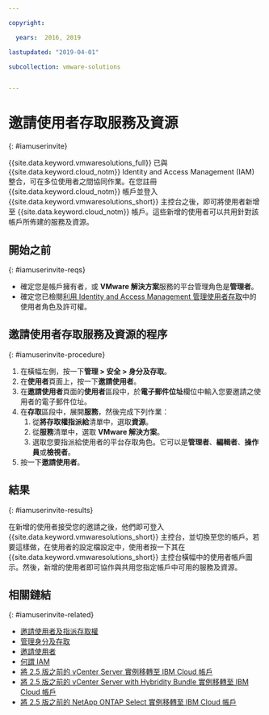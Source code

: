 ```yaml
---

copyright:

  years:  2016, 2019

lastupdated: "2019-04-01"

subcollection: vmware-solutions


---
```


# 邀請使用者存取服務及資源
{: #iamuserinvite}

{{site.data.keyword.vmwaresolutions_full}} 已與 {{site.data.keyword.cloud_notm}} Identity and Access Management (IAM) 整合，可在多位使用者之間協同作業。在您註冊 {{site.data.keyword.cloud_notm}} 帳戶並登入 {{site.data.keyword.vmwaresolutions_short}} 主控台之後，即可將使用者新增至 {{site.data.keyword.cloud_notm}} 帳戶。這些新增的使用者可以共用針對該帳戶所佈建的服務及資源。

## 開始之前
{: #iamuserinvite-reqs}

* 確定您是帳戶擁有者，或 **VMware 解決方案**服務的平台管理角色是**管理者**。
* 確定您已檢閱[利用 Identity and Access Management 管理使用者存取](/docs/services/vmwaresolutions?topic=vmware-solutions-iam#iam)中的使用者角色及許可權。

## 邀請使用者存取服務及資源的程序
{: #iamuserinvite-procedure}

1. 在橫幅左側，按一下**管理 > 安全 > 身分及存取**。
2. 在**使用者**頁面上，按一下**邀請使用者**。
3. 在**邀請使用者**頁面的**使用者**區段中，於**電子郵件位址**欄位中輸入您要邀請之使用者的電子郵件位址。
4. 在**存取**區段中，展開**服務**，然後完成下列作業：
   1. 從**將存取權指派給**清單中，選取**資源**。
   2. 從**服務**清單中，選取 **VMware 解決方案**。
   3. 選取您要指派給使用者的平台存取角色。它可以是**管理者**、**編輯者**、**操作員**或**檢視者**。
5. 按一下**邀請使用者**。

## 結果
{: #iamuserinvite-results}

在新增的使用者接受您的邀請之後，他們即可登入 {{site.data.keyword.vmwaresolutions_short}} 主控台，並切換至您的帳戶。若要這樣做，在使用者的設定檔設定中，使用者按一下其在 {{site.data.keyword.vmwaresolutions_short}} 主控台橫幅中的使用者帳戶圖示。然後，新增的使用者即可協作與共用您指定帳戶中可用的服務及資源。

## 相關鏈結
{: #iamuserinvite-related}

* [邀請使用者及指派存取權](/docs/iam?topic=iam-iamuserinv)
* [管理身分及存取](/docs/iam?topic=iam-getstarted)
* [邀請使用者](/docs/iam?topic=iam-iamuserinv#iamuserinv)
* [何謂 IAM](/docs/iam?topic=iam-iamoverview)
* [將 2.5 版之前的 vCenter Server 實例移轉至 IBM Cloud 帳戶](/docs/services/vmwaresolutions/vcenter?topic=vmware-solutions-vc_addinstancetousraccount)
* [將 2.5 版之前的 vCenter Server with Hybridity Bundle 實例移轉至 IBM Cloud 帳戶](/docs/services/vmwaresolutions/vcenter?topic=vmware-solutions-vc_hybrid_addinstancetousraccount)
* [將 2.5 版之前的 NetApp ONTAP Select 實例移轉至 IBM Cloud 帳戶](/docs/services/vmwaresolutions/netapp?topic=vmware-solutions-np_addinstancetousraccount)
